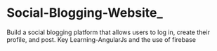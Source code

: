 # Social-Blogging-Website_
Build a social blogging platform that allows users to log in, create their profile, and post.
Key Learning-AngularJs and the use of firebase

